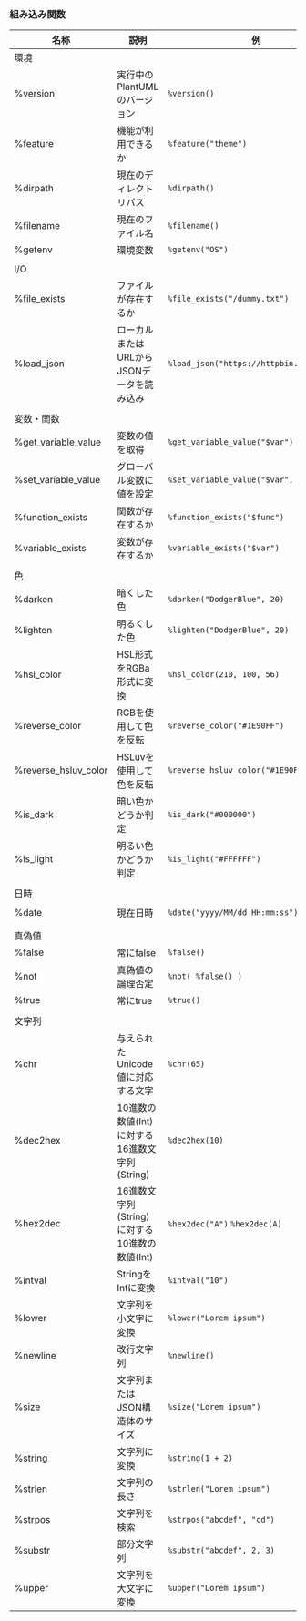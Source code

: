 ### 組み込み関数

| 名称                 | 説明                                          | 例                                       | 結果                                            |
| -------------------- | --------------------------------------------- | ---------------------------------------- | ----------------------------------------------- |
| 環境                 |                                               |                                          |                                                 |
| %version             | 実行中のPlantUMLのバージョン                  | `%version()`                             | `1.2022.8beta9`                                 |
| %feature             | 機能が利用できるか                            | `%feature("theme")`                      | `1`                                             |
| %dirpath             | 現在のディレクトリパス                        | `%dirpath()`                             |                                                 |
| %filename            | 現在のファイル名                              | `%filename()`                            |                                                 |
| %getenv              | 環境変数                                      | `%getenv("OS")`                          |                                                 |
|                      |                                               |                                          |                                                 |
| I/O                  |                                               |                                          |                                                 |
| %file_exists         | ファイルが存在するか                          | `%file_exists("/dummy.txt")`             | `0`                                             |
| %load_json           | ローカルまたはURLからJSONデータを読み込み     | `%load_json("https://httpbin.org/json")` | `{"slideshow": {"author":"Yours Truly", ... }}` |
|                      |                                               |                                          |                                                 |
| 変数・関数           |                                               |                                          |                                                 |
| %get_variable_value  | 変数の値を取得                                | `%get_variable_value("$var")`            |                                                 |
| %set_variable_value  | グローバル変数に値を設定                      | `%set_variable_value("$var", "val")`     |                                                 |
| %function_exists     | 関数が存在するか                              | `%function_exists("$func")`              | `0`                                             |
| %variable_exists     | 変数が存在するか                              | `%variable_exists("$var")`               | `0`                                             |
|                      |                                               |                                          |                                                 |
| 色                   |                                               |                                          |                                                 |
| %darken              | 暗くした色                                    | `%darken("DodgerBlue", 20)`              | `#0074E4`                                       |
| %lighten             | 明るくした色                                  | `%lighten("DodgerBlue", 20)`             | `#57ACFF`                                       |
| %hsl_color           | HSL形式をRGBa形式に変換                       | `%hsl_color(210, 100, 56)`               | `#1F8FFF`                                       |
| %reverse_color       | RGBを使用して色を反転                         | `%reverse_color("#1E90FF")`              | `#E16F00`                                       |
| %reverse_hsluv_color | HSLuvを使用して色を反転                       | `%reverse_hsluv_color("#1E90FF")`        | `#012F5B`                                       |
| %is_dark             | 暗い色かどうか判定                            | `%is_dark("#000000")`                    | `1`                                             |
| %is_light            | 明るい色かどうか判定                          | `%is_light("#FFFFFF")`                   | `1`                                             |
|                      |                                               |                                          |                                                 |
| 日時                 |                                               |                                          |                                                 |
| %date                | 現在日時                                      | `%date("yyyy/MM/dd HH:mm:ss")`           | `2022/09/21 03:21:00`                           |
|                      |                                               |                                          |                                                 |
| 真偽値               |                                               |                                          |                                                 |
| %false               | 常にfalse                                     | `%false()`                               | `0`                                             |
| %not                 | 真偽値の論理否定                              | `%not( %false() )`                       | `1`                                             |
| %true                | 常にtrue                                      | `%true()`                                | `1`                                             |
|                      |                                               |                                          |                                                 |
| 文字列               |                                               |                                          |                                                 |
| %chr                 | 与えられたUnicode値に対応する文字             | `%chr(65)`                               | `A`                                             |
| %dec2hex             | 10進数の数値(Int)に対する16進数文字列(String) | `%dec2hex(10)`                           | `a`                                             |
| %hex2dec             | 16進数文字列(String)に対する10進数の数値(Int) | `%hex2dec("A")` `%hex2dec(A)`            | `10`                                            |
| %intval              | StringをIntに変換                             | `%intval("10")`                          | `10`                                            |
| %lower               | 文字列を小文字に変換                          | `%lower("Lorem ipsum")`                  | `lorem ipsum`                                   |
| %newline             | 改行文字列                                    | `%newline()`                             |                                                 |
| %size                | 文字列またはJSON構造体のサイズ                | `%size("Lorem ipsum")`                   | `11`                                            |
| %string              | 文字列に変換                                  | `%string(1 + 2)`                         | `3`                                             |
| %strlen              | 文字列の長さ                                  | `%strlen("Lorem ipsum")`                 | `11`                                            |
| %strpos              | 文字列を検索                                  | `%strpos("abcdef", "cd")`                | `2`                                             |
| %substr              | 部分文字列                                    | `%substr("abcdef", 2, 3)`                | `cde`                                           |
| %upper               | 文字列を大文字に変換                          | `%upper("Lorem ipsum")`                  | `LOREM IPSUM`                                   |

